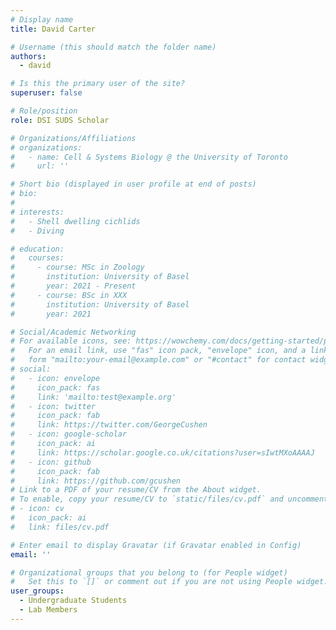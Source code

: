 ```yaml
---
# Display name
title: David Carter

# Username (this should match the folder name)
authors:
  - david

# Is this the primary user of the site?
superuser: false

# Role/position
role: DSI SUDS Scholar

# Organizations/Affiliations
# organizations:
#   - name: Cell & Systems Biology @ the University of Toronto
#     url: ''

# Short bio (displayed in user profile at end of posts)
# bio: 
# 
# interests:
#   - Shell dwelling cichlids
#   - Diving

# education:
#   courses:
#     - course: MSc in Zoology
#       institution: University of Basel
#       year: 2021 - Present
#     - course: BSc in XXX
#       institution: University of Basel
#       year: 2021

# Social/Academic Networking
# For available icons, see: https://wowchemy.com/docs/getting-started/page-builder/#icons
#   For an email link, use "fas" icon pack, "envelope" icon, and a link in the
#   form "mailto:your-email@example.com" or "#contact" for contact widget.
# social:
#   - icon: envelope
#     icon_pack: fas
#     link: 'mailto:test@example.org'
#   - icon: twitter
#     icon_pack: fab
#     link: https://twitter.com/GeorgeCushen
#   - icon: google-scholar
#     icon_pack: ai
#     link: https://scholar.google.co.uk/citations?user=sIwtMXoAAAAJ
#   - icon: github
#     icon_pack: fab
#     link: https://github.com/gcushen
# Link to a PDF of your resume/CV from the About widget.
# To enable, copy your resume/CV to `static/files/cv.pdf` and uncomment the lines below.
# - icon: cv
#   icon_pack: ai
#   link: files/cv.pdf

# Enter email to display Gravatar (if Gravatar enabled in Config)
email: ''

# Organizational groups that you belong to (for People widget)
#   Set this to `[]` or comment out if you are not using People widget.
user_groups:
  - Undergraduate Students
  - Lab Members
---
```

